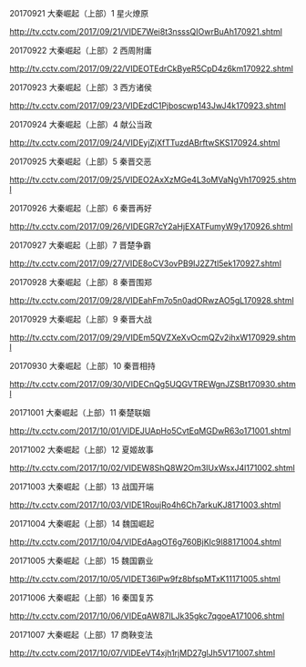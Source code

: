 20170921 大秦崛起（上部）1 星火燎原

http://tv.cctv.com/2017/09/21/VIDE7Wei8t3nsssQIOwrBuAh170921.shtml

20170922 大秦崛起（上部）2 西周附庸

http://tv.cctv.com/2017/09/22/VIDEOTEdrCkByeR5CpD4z6km170922.shtml

20170923 大秦崛起（上部）3 西方诸侯

http://tv.cctv.com/2017/09/23/VIDEzdC1Pjboscwp143JwJ4k170923.shtml

20170924 大秦崛起（上部）4 献公当政

http://tv.cctv.com/2017/09/24/VIDEyjZjXfTTuzdABrftwSKS170924.shtml

20170925 大秦崛起（上部）5 秦晋交恶

http://tv.cctv.com/2017/09/25/VIDEO2AxXzMGe4L3oMVaNgVh170925.shtml

20170926 大秦崛起（上部）6 秦晋再好

http://tv.cctv.com/2017/09/26/VIDEGR7cY2aHjEXATFumyW9y170926.shtml

20170927 大秦崛起（上部）7 晋楚争霸

http://tv.cctv.com/2017/09/27/VIDE8oCV3ovPB9IJ2Z7tl5ek170927.shtml

20170928 大秦崛起（上部）8 秦晋围郑

http://tv.cctv.com/2017/09/28/VIDEahFm7o5n0adORwzAO5gL170928.shtml

20170929 大秦崛起（上部）9 秦晋大战

http://tv.cctv.com/2017/09/29/VIDEm5QVZXeXvOcmQZv2ihxW170929.shtml

20170930 大秦崛起（上部）10 秦晋相持

http://tv.cctv.com/2017/09/30/VIDECnQg5UQGVTREWgnJZSBt170930.shtml

20171001 大秦崛起（上部）11 秦楚联姻

http://tv.cctv.com/2017/10/01/VIDEJUApHo5CvtEqMGDwR63o171001.shtml

20171002 大秦崛起（上部）12 夏姬故事

http://tv.cctv.com/2017/10/02/VIDEW8ShQ8W2Om3IUxWsxJ4l171002.shtml

20171003 大秦崛起（上部）13 战国开端

http://tv.cctv.com/2017/10/03/VIDE1RoujRo4h6Ch7arkuKJ8171003.shtml

20171004 大秦崛起（上部）14 魏国崛起

http://tv.cctv.com/2017/10/04/VIDEdAagOT6g760BjKIc9l88171004.shtml

20171005 大秦崛起（上部）15 魏国霸业

http://tv.cctv.com/2017/10/05/VIDET36lPw9fz8bfspMTxK11171005.shtml

20171006 大秦崛起（上部）16 秦国复苏

http://tv.cctv.com/2017/10/06/VIDEqAW87lLJk35gkc7qgoeA171006.shtml

20171007 大秦崛起（上部）17 商鞅变法

http://tv.cctv.com/2017/10/07/VIDEeVT4xjh1rjMD27glJh5V171007.shtml

